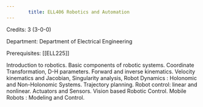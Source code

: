 ```yaml
---
        title: ELL406 Robotics and Automation
---
```

Credits: 3 (3-0-0)

Department: Department of Electrical Engineering

Prerequisites: [[ELL225]]

Introduction to robotics. Basic components of robotic systems. Coordinate Transformation, D-H parameters. Forward and inverse kinematics. Velocity kinematics and Jacobian, Singularity analysis, Robot Dynamics : Holonomic and Non-Holonomic Systems. Trajectory planning. Robot control: linear and nonlinear. Actuators and Sensors. Vision based Robotic Control. Mobile Robots : Modeling and Control.